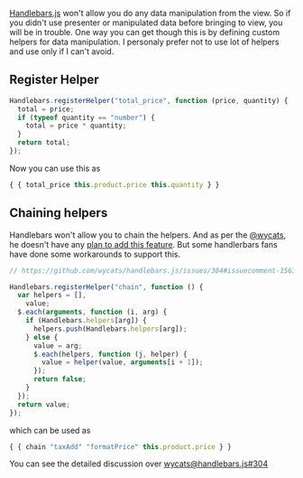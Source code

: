 <!--


---
 "handlebars.js : Register custom helpers and chaining"
excerpt: "handlebars.js : Register custom helpers and chaining"
date: 2014-11-24 00:00:00 IST
updated: 2014-11-24 00:00:00 IST
categories: javascript, handlebars
---

-->
<!DOCTYPE html>
<html>

<head>
  <title>basic-git-workflow</title>
  <meta charset="utf-8">
  <meta name="viewport" content="width=device-width, initial-scale=1.0">


  <link rel="stylesheet" href="./css/bootstrap.css">
  <link rel="stylesheet" href="./css/bootstrap.grid.css">
  <link rel="stylesheet" href="./css/bootstrap.min.css">
  <link rel="stylesheet" href="./css/bootstrap-reboot.min.css">
  <link rel="stylesheet" href="./css/bootstrap.css.map">
  <link rel="stylesheet" href="./css/blog-home.css">
  <link rel="stylesheet" href="./css/prism.css">
  <script async defer src="./css/prism.js"></script>
</head>

<body>

[Handlebars.js](https://github.com/wycats/handlebars.js) won't allow you do any data manipulation from the view. So if you didn't use presenter or manipulated data before bringing to view, you will be in trouble. One way you can get though this is by defining custom helpers for data manipulation. I personaly prefer not to use lot of helpers and use only if I can't avoid.

## Register Helper

```js
Handlebars.registerHelper("total_price", function (price, quantity) {
  total = price;
  if (typeof quantity == "number") {
    total = price * quantity;
  }
  return total;
});
```

Now you can use this as

```js
{ { total_price this.product.price this.quantity } }
```

## Chaining helpers

Handlebars won't allow you to chain the helpers. And as per the [@wycats](https://github.com/wycats/), he doesn't have any [plan to add this feature](https://github.com/wycats/handlebars.js/issues/304#issuecomment-8416546). But some handlerbars fans have done some workarounds to support this.

```js
// https://github.com/wycats/handlebars.js/issues/304#issuecomment-15635762

Handlebars.registerHelper("chain", function () {
  var helpers = [],
    value;
  $.each(arguments, function (i, arg) {
    if (Handlebars.helpers[arg]) {
      helpers.push(Handlebars.helpers[arg]);
    } else {
      value = arg;
      $.each(helpers, function (j, helper) {
        value = helper(value, arguments[i + 1]);
      });
      return false;
    }
  });
  return value;
});
```

which can be used as

```js
{ { chain "taxAdd" "formatPrice" this.product.price } }
```

You can see the detailed discussion over [wycats@handlebars.js#304](https://github.com/wycats/handlebars.js/issues/304)
